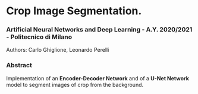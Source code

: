 # Crop Image Segmentation.

### Artificial Neural Networks and Deep Learning - A.Y. 2020/2021 - Politecnico di Milano

Authors: Carlo Ghiglione, Leonardo Perelli

### Abstract
Implementation of an **Encoder-Decoder Network** and of a **U-Net Network** model to segment images of crop from the background.
